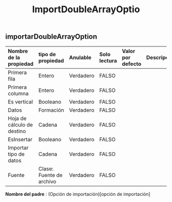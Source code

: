 ﻿---
title: ImportDoubleArrayOptio
second_title: Aspose.Cells Cloud Documen
type: docs
url: /es/specification/model/importdoublearrayoption/
description: "Aspose.Cells Especificación del modelo de nube: ImportDoubleArrayOption. Maneje sin esfuerzo Excel y otros documentos de hoja de cálculo con funciones como abrir, generar, editar, dividir, fusionar, comparar y convertir."
weight: 50
---
## **importarDoubleArrayOption**

 

| Nombre de la propiedad| tipo de propiedad| Anulable| Solo lectura| Valor por defecto| Descripción|
|:- |:- |:- |:- |:- |:- |
| Primera fila| Entero| Verdadero| FALSO|||
| Primera columna| Entero| Verdadero| FALSO|||
| Es vertical| Booleano| Verdadero| FALSO|||
| Datos|Formación<Floating> | Verdadero| FALSO|||
| Hoja de cálculo de destino| Cadena| Verdadero| FALSO|||
| EsInsertar| Booleano| Verdadero| FALSO|||
| Importar tipo de datos| Cadena| Verdadero| FALSO|||
| Fuente| Clase: Fuente de archivo| Verdadero| FALSO|||

**Nombre del padre** : (Opción de importación)[opción de importación]